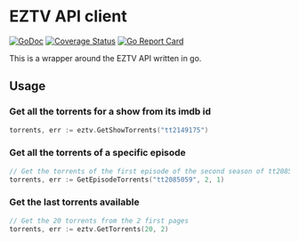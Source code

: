 EZTV API client
=========

[![GoDoc](https://godoc.org/github.com/golang/gddo?status.svg)](http://godoc.org/github.com/odwrtw/eztv)
[![Coverage Status](https://coveralls.io/repos/odwrtw/eztv/badge.svg?branch=master&service=github)](https://coveralls.io/github/odwrtw/eztv?branch=master)
[![Go Report Card](https://goreportcard.com/badge/github.com/odwrtw/eztv)](https://goreportcard.com/report/github.com/odwrtw/eztv)

This is a wrapper around the EZTV API written in go.

## Usage

### Get all the torrents for a show from its imdb id

```go
torrents, err := eztv.GetShowTorrents("tt2149175")
```

### Get all the torrents of a specific episode

```go
// Get the torrents of the first episode of the second season of tt2085059
torrents, err := GetEpisodeTorrents("tt2085059", 2, 1)
```

### Get the last torrents available

```go
// Get the 20 torrents from the 2 first pages
torrents, err := eztv.GetTorrents(20, 2)
```
